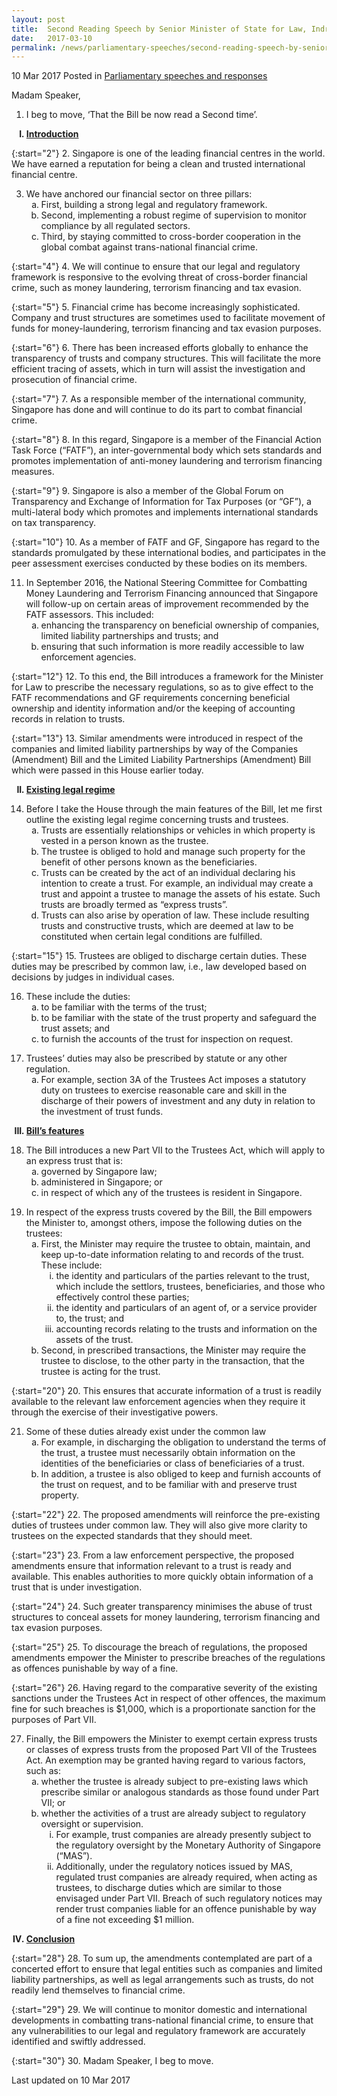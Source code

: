 ```yaml
---
layout: post
title:  Second Reading Speech by Senior Minister of State for Law, Indranee Rajah SC, on the Trustees (Amendment) Bill
date:   2017-03-10
permalink: /news/parliamentary-speeches/second-reading-speech-by-senior-minister-of-state-for-law--indra5
---
```




10 Mar 2017 Posted in [Parliamentary speeches and responses](/news/parliamentary-speeches)

Madam Speaker,

1. I beg to move, ‘That the Bill be now read a Second time’.

<ol style="list-style-type: upper-roman; font-weight:bold;">
<li><u>Introduction</u></li>
</ol>

{:start="2"}
2. Singapore is one of the leading financial centres in the world. We have earned a reputation for being a clean and trusted international financial centre.

<ol start="3">
<li>We have anchored our financial sector on three pillars:

<ol style="list-style-type: lower-alpha">
<li>First, building a strong legal and regulatory framework. </li>
<li>Second, implementing a robust regime of supervision to monitor compliance by all regulated sectors. </li>
<li>Third, by staying committed to cross-border cooperation in the global combat against trans-national financial crime. </li>
</ol>
</li>
</ol>


{:start="4"}
4. We will continue to ensure that our legal and regulatory framework is responsive to the evolving threat of cross-border financial crime, such as money laundering, terrorism financing and tax evasion.

{:start="5"}
5. Financial crime has become increasingly sophisticated. Company and trust structures are sometimes used to facilitate movement of funds for money-laundering, terrorism financing and tax evasion purposes.

{:start="6"}
6. There has been increased efforts globally to enhance the transparency of trusts and company structures. This will facilitate the more efficient tracing of assets, which in turn will assist the investigation and prosecution of financial crime.

{:start="7"}
7. As a responsible member of the international community, Singapore has done and will continue to do its part to combat financial crime.

{:start="8"}
8. In this regard, Singapore is a member of the Financial Action Task Force (“FATF”), an inter-governmental body which sets standards and promotes implementation of anti-money laundering and terrorism financing measures.

{:start="9"}
9. Singapore is also a member of the Global Forum on Transparency and Exchange of Information for Tax Purposes (or “GF”), a multi-lateral body which promotes and implements international standards on tax transparency.

{:start="10"}
10. As a member of FATF and GF, Singapore has regard to the standards promulgated by these international bodies, and participates in the peer assessment exercises conducted by these bodies on its members.

<ol start="11">
<li> In September 2016, the National Steering Committee for Combatting Money Laundering and Terrorism Financing announced that Singapore will follow-up on certain areas of improvement recommended by the FATF assessors. This included:
<ol style="list-style-type: lower-alpha">
<li>enhancing the transparency on beneficial ownership of companies, limited liability partnerships and trusts; and</li>
<li>  ensuring that such information is more readily accessible to law enforcement agencies.</li>
</ol>
</li>
</ol>


{:start="12"}
12. To this end, the Bill introduces a framework for the Minister for Law to prescribe the necessary regulations, so as to give effect to the FATF recommendations and GF requirements concerning beneficial ownership and identity information and/or the keeping of accounting records in relation to trusts.

{:start="13"}
13. Similar amendments were introduced in respect of the companies and limited liability partnerships by way of the Companies (Amendment) Bill and the Limited Liability Partnerships (Amendment) Bill which were passed in this House earlier today.

<ol start="2" style="list-style-type: upper-roman; font-weight:bold;">
<li><u>Existing legal regime</u></li>
</ol>

<ol start="14">
<li>Before I take the House through the main features of the Bill, let me first outline the existing legal regime concerning trusts and trustees.

<ol style="list-style-type: lower-alpha">

<li>Trusts are essentially relationships or vehicles in which property is vested in a person known as the trustee. </li>
<li>The trustee is obliged to hold and manage such property for the benefit of other persons known as the beneficiaries. </li>
<li>Trusts can be created by the act of an individual declaring his intention to create a trust. For example, an individual may create a trust and appoint a trustee to manage the assets of his estate. Such trusts are broadly termed as “express trusts”. </li>
<li>Trusts can also arise by operation of law. These include resulting trusts and constructive trusts, which are deemed at law to be constituted when certain legal conditions are fulfilled. </li>

</ol>

</li>
</ol>

{:start="15"}
15. Trustees are obliged to discharge certain duties. These duties may be prescribed by common law, i.e., law developed based on decisions by judges in individual cases.


<ol start="16">
<li> These include the duties:

<ol style="list-style-type: lower-alpha">
<li>to be familiar with the terms of the trust; </li>
<li>to be familiar with the state of the trust property and safeguard the trust assets; and </li>
<li>to furnish the accounts of the trust for inspection on request. </li>
</ol>

</li>
</ol>

<ol start="17">
<li>Trustees’ duties may also be prescribed by statute or any other regulation.

<ol style="list-style-type: lower-alpha">
<li>For example, section 3A of the Trustees Act imposes a statutory duty on trustees to exercise reasonable care and skill in the discharge of their powers of investment and any duty in relation to the investment of trust funds.</li>
</ol>
</li>
</ol>


<ol start="3" style="list-style-type: upper-roman; font-weight:bold;">
<li><u>Bill’s features</u></li>
</ol>

<ol start="18">
<li>The Bill introduces a new Part VII to the Trustees Act, which will apply to an express trust that is:

<ol style="list-style-type: lower-alpha">
<li> governed by Singapore law;</li>
<li> administered in Singapore; or</li>
<li>in respect of which any of the trustees is resident in Singapore.</li>
</ol>
</li>
</ol>

<ol start="19">
<li>In respect of the express trusts covered by the Bill, the Bill empowers the Minister to, amongst others, impose the following duties on the trustees:

<ol style="list-style-type: lower-alpha">
<li>First, the Minister may require the trustee to obtain, maintain, and keep up-to-date information relating to and records of the trust. These include:

<ol style="list-style-type: lower-roman">
<li>the identity and particulars of the parties relevant to the trust, which include the settlors, trustees, beneficiaries, and those who effectively control these parties;</li>
<li>the identity and particulars of an agent of, or a service provider to, the trust; and</li>
<li> accounting records relating to the trusts and information on the assets of the trust.</li>
</ol>

</li>
<li> Second, in prescribed transactions, the Minister may require the trustee to disclose, to the other party in the transaction, that the trustee is acting for the trust.</li>
</ol>

</li>
</ol>

{:start="20"}
20. This ensures that accurate information of a trust is readily available to the relevant law enforcement agencies when they require it through the exercise of their investigative powers.


<ol start="21">
<li>Some of these duties already exist under the common law


<ol style="list-style-type: lower-alpha">
<li> For example, in discharging the obligation to understand the terms of the trust, a trustee must necessarily obtain information on the identities of the beneficiaries or class of beneficiaries of a trust.</li>
<li>  In addition, a trustee is also obliged to keep and furnish accounts of the trust on request, and to be familiar with and preserve trust property.</li>
</ol>
</li>
</ol>


{:start="22"}
22. The proposed amendments will reinforce the pre-existing duties of trustees under common law. They will also give more clarity to trustees on the expected standards that they should meet.

{:start="23"}
23. From a law enforcement perspective, the proposed amendments ensure that information relevant to a trust is ready and available. This enables authorities to more quickly obtain information of a trust that is under investigation.

{:start="24"}
24. Such greater transparency minimises the abuse of trust structures to conceal assets for money laundering, terrorism financing and tax evasion purposes.

{:start="25"}
25. To discourage the breach of regulations, the proposed amendments empower the Minister to prescribe breaches of the regulations as offences punishable by way of a fine.

{:start="26"}
26. Having regard to the comparative severity of the existing sanctions under the Trustees Act in respect of other offences, the maximum fine for such breaches is $1,000, which is a proportionate sanction for the purposes of Part VII.


<ol start="27">
<li> Finally, the Bill empowers the Minister to exempt certain express trusts or classes of express trusts from the proposed Part VII of the Trustees Act. An exemption may be granted having regard to various factors, such as:

<ol style="list-style-type: lower-alpha">
<li>  whether the trustee is already subject to pre-existing laws which prescribe similar or analogous standards as those found under Part VII; or</li>
<li>  whether the activities of a trust are already subject to regulatory oversight or supervision.

<ol style="list-style-type: lower-roman">
<li> For example, trust companies are already presently subject to the regulatory oversight by the Monetary Authority of Singapore (“MAS”).</li>
<li>   Additionally, under the regulatory notices issued by MAS, regulated trust companies are already required, when acting as trustees, to discharge duties which are similar to those envisaged under Part VII. Breach of such regulatory notices may render trust companies liable for an offence punishable by way of a fine not exceeding $1 million.</li>
</ol>

</li>
</ol>

</li>
</ol>


<ol start="4" style="list-style-type: upper-roman; font-weight:bold;">
<li><u>Conclusion</u></li>
</ol>


{:start="28"}
28. To sum up, the amendments contemplated are part of a concerted effort to ensure that legal entities such as companies and limited liability partnerships, as well as legal arrangements such as trusts, do not readily lend themselves to financial crime.

{:start="29"}
29. We will continue to monitor domestic and international developments in combatting trans-national financial crime, to ensure that any vulnerabilities to our legal and regulatory framework are accurately identified and swiftly addressed.

{:start="30"}
30. Madam Speaker, I beg to move.


<p class="right-side-updated">Last updated on 10 Mar 2017</p> 
